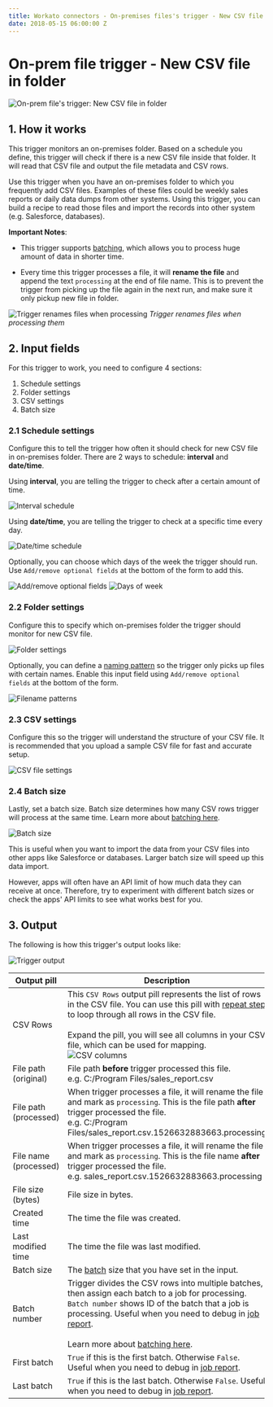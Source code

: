 ```yaml
---
title: Workato connectors - On-premises files's trigger - New CSV file in folder
date: 2018-05-15 06:00:00 Z
---
```


# On-prem file trigger - New CSV file in folder

![On-prem file's trigger: New CSV file in folder](~@img/connectors/on-prem-files/trigger-new-csv.png)

## 1. How it works
This trigger monitors an on-premises folder. Based on a schedule you define, this trigger will check if there is a new CSV file inside that folder. It will read that CSV file and output the file metadata and CSV rows.

Use this trigger when you have an on-premises folder to which you frequently add CSV files. Examples of these files could be weekly sales reports or daily data dumps from other systems. Using this trigger, you can build a recipe to read those files and import the records into other system (e.g. Salesforce, databases).

**Important Notes**:
- This trigger supports [batching](/features/batch-processing.md), which allows you to process huge amount of data in shorter time.

- Every time this trigger processes a file, it will **rename the file** and append the text `processing` at the end of file name. This is to prevent the trigger from picking up the file again in the next run, and make sure it only pickup new file in folder.

![Trigger renames files when processing](~@img/connectors/on-prem-files/trigger-csv-processing.gif)
*Trigger renames files when processing them*

## 2. Input fields
For this trigger to work, you need to configure 4 sections:
1. Schedule settings
2. Folder settings
3. CSV settings
4. Batch size

### 2.1 Schedule settings
Configure this to tell the trigger how often it should check for new CSV file in on-premises folder. There are 2 ways to schedule: **interval** and **date/time**.

Using **interval**, you are telling the trigger to check after a certain amount of time.

![Interval schedule](~@img/connectors/on-prem-files/trigger-interval.png)

Using **date/time**, you are telling the trigger to check at a specific time every day.

![Date/time schedule](~@img/connectors/on-prem-files/trigger-schedule.png)

Optionally, you can choose which days of the week the trigger should run. Use `Add/remove optional fields` at the bottom of the form to add this.

![Add/remove optional fields](~@img/connectors/on-prem-files/add-remove-optional-fields.png)
![Days of week](~@img/connectors/on-prem-files/trigger-schedule-days.png)

### 2.2 Folder settings
Configure this to specify which on-premises folder the trigger should monitor for new CSV file.

![Folder settings](~@img/connectors/on-prem-files/trigger-folder-settings.png)

Optionally, you can define a [naming pattern](/features/wildcard.md) so the trigger only picks up files with certain names. Enable this input field using `Add/remove optional fields` at the bottom of the form.

![Filename patterns](~@img/connectors/on-prem-files/filename-patterns.png)

### 2.3 CSV settings
Configure this so the trigger will understand the structure of your CSV file. It is recommended that you upload a sample CSV file for fast and accurate setup.

![CSV file settings](~@img/connectors/on-prem-files/trigger-csv-settings.png)

### 2.4 Batch size
Lastly, set a batch size. Batch size determines how many CSV rows trigger will process at the same time. Learn more about [batching here](/features/batch-processing.md).

![Batch size](~@img/connectors/on-prem-files/batch-size.png)

This is useful when you want to import the data from your CSV files into other apps like Salesforce or databases. Larger batch size will speed up this data import.

However, apps will often have an API limit of how much data they can receive at once. Therefore, try to experiment with different batch sizes or check the apps' API limits to see what works best for you.

## 3. Output
The following is how this trigger's output looks like:

![Trigger output](~@img/connectors/on-prem-files/trigger-csv-output.png)

| Output pill | Description |
|---|---|
| CSV Rows | This `CSV Rows` output pill represents the list of rows in the CSV file. You can use this pill with [repeat step](/recipes/steps.md#repeat-step) to loop through all rows in the CSV file.<br><br> Expand the pill, you will see all columns in your CSV file, which can be used for mapping. <br>![CSV columns](~@img/connectors/on-prem-files/trigger-csv-output-rows.png)  |
| File path (original) | File path **before** trigger processed this file. <br> e.g. C:/Program Files/sales_report.csv |
| File path (processed) | When trigger processes a file, it will rename the file and mark as `processing`. This is the file path **after** trigger processed the file. <br> e.g. C:/Program Files/sales_report.csv.1526632883663.processing |
| File name (processed) | When trigger processes a file, it will rename the file and mark as `processing`. This is the file name **after** trigger processed the file. <br> e.g. sales_report.csv.1526632883663.processing |
| File size (bytes) | File size in bytes. |
| Created time | The time the file was created. |
| Last modified time | The time the file was last modified. |
| Batch size | The [batch](/features/batch-processing.md) size that you have set in the input. |
| Batch number | Trigger divides the CSV rows into multiple batches, then assign each batch to a job for processing. `Batch number` shows ID of the batch that a job is processing. Useful when you need to debug in [job report](/recipes/jobs.md#job-details).<br><br>Learn more about [batching here](/features/batch-processing.md).|
| First batch | `True` if this is the first batch. Otherwise `False`. Useful when you need to debug in [job report](/recipes/jobs.md#job-details).|
| Last batch | `True` if this is the last batch. Otherwise `False`. Useful when you need to debug in [job report](/recipes/jobs.md#job-details).|
